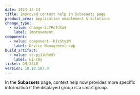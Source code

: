 ```yaml
---
date: 2024-13-14
title: Improved context help in Subassets page
product_area: Application enablement & solutions
change_type:
  - value: change-2c7RdTdXo4
    label: Improvement
component:
  - value: component--KIsStyzM
    label: Device Management app
build_artifact:
  - value: tc-pjJiURv9Y
    label: ui-c8y
ticket: DM-2848
version: 10.18.507.0
---
```

In the **Subassets** page, context help now provides more specific information if the displayed group is a smart group.
